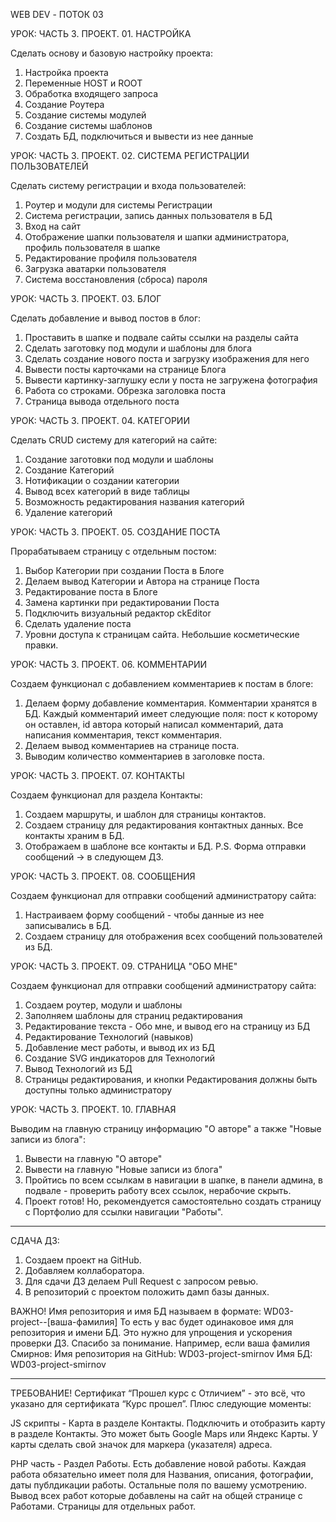 WEB DEV - ПОТОК 03

УРОК: ЧАСТЬ 3. ПРОЕКТ. 01. НАСТРОЙКА

Сделать основу и базовую настройку проекта:
1)  Настройка проекта
2)  Переменные HOST и ROOT
3)  Обработка входящего запроса
4)  Создание Роутера
5)  Создание системы модулей
6)  Создание системы шаблонов
7)  Создать БД, подключиться и вывести из нее данные


УРОК: ЧАСТЬ 3. ПРОЕКТ. 02. СИСТЕМА РЕГИСТРАЦИИ ПОЛЬЗОВАТЕЛЕЙ

Сделать систему регистрации и входа пользователей:
1)  Роутер и модули для системы Регистрации
2)  Система регистрации, запись данных пользователя в БД
3)  Вход на сайт
4)  Отображение шапки пользователя и шапки администратора, профиль пользователя в шапке
5)  Редактирование профиля пользователя
6)  Загрузка аватарки пользователя
7)  Система восстановления (сброса) пароля


УРОК: ЧАСТЬ 3. ПРОЕКТ. 03. БЛОГ

Сделать добавление и вывод постов в блог:
1) Проставить в шапке и подвале сайты ссылки на разделы сайта
2) Сделать заготовку под модули и шаблоны для блога
3) Сделать создание нового поста и загрузку изображения для него
4) Вывести посты карточками на странице Блога
5) Вывести картинку-заглушку если у поста не загружена фотография
6) Работа со строками. Обрезка заголовка поста
7) Страница вывода отдельного поста


УРОК: ЧАСТЬ 3. ПРОЕКТ. 04. КАТЕГОРИИ

Сделать CRUD систему для категорий на сайте:
1) Создание заготовки под модули и шаблоны
2) Создание Категорий
3) Нотификации о создании категории
4) Вывод всех категорий в виде таблицы
5) Возможность редактирования названия категорий
6) Удаление категорий


УРОК: ЧАСТЬ 3. ПРОЕКТ. 05. СОЗДАНИЕ ПОСТА

Прорабатываем страницу с отдельным постом:
1) Выбор Категории при создании Поста в Блоге
2) Делаем вывод Категории и Автора на странице Поста
3) Редактирование поста в Блоге
4) Замена картинки при редактировании Поста
5) Подключить визуальный редактор ckEditor
6) Сделать удаление поста
7) Уровни доступа к страницам сайта. Небольшие косметические правки.


УРОК: ЧАСТЬ 3. ПРОЕКТ. 06. КОММЕНТАРИИ

Создаем функционал с добавлением комментариев к постам в блоге:
1) Делаем форму добавление комментария. Комментарии хранятся в БД. Каждый комментарий имеет следующие поля: пост к которому он оставлен, id автора который написал комментарий, дата написания комментария, текст комментария.
2) Делаем вывод комментариев на странице поста.
3) Выводим количество комментариев в заголовке поста.


УРОК: ЧАСТЬ 3. ПРОЕКТ. 07. КОНТАКТЫ

Создаем функционал для раздела Контакты:
1) Создаем маршруты, и шаблон для страницы контактов.
2) Создаем страницу для редактирования контактных данных. Все контакты храним в БД.
3) Отображаем в шаблоне все контакты и БД.
P.S. Форма отправки сообщений → в следующем ДЗ.


УРОК: ЧАСТЬ 3. ПРОЕКТ. 08. СООБЩЕНИЯ

Создаем функционал для отправки сообщений администратору сайта:
1) Настраиваем форму сообщений - чтобы данные из нее записывались в БД.
2) Создаем страницу для отображения всех сообщений пользователей из БД.


УРОК: ЧАСТЬ 3. ПРОЕКТ. 09. СТРАНИЦА "ОБО МНЕ"

Создаем функционал для отправки сообщений администратору сайта:
1) Создаем роутер, модули и шаблоны
2) Заполняем шаблоны для страниц редактирования
3) Редактирование текста - Обо мне, и вывод его на страницу из БД
4) Редактирование Технологий (навыков)
5) Добавление мест работы, и вывод их из БД
6) Создание SVG индикаторов для Технологий
7) Вывод Технологий из БД
8) Страницы редактирования, и кнопки Редактирования должны быть доступны только администратору


УРОК: ЧАСТЬ 3. ПРОЕКТ. 10. ГЛАВНАЯ

Выводим на главную страницу информацию "О авторе" а также "Новые записи из блога":
1) Вывести на главную "О авторе"
2) Вывести на главную "Новые записи из блога"
3) Пройтись по всем ссылкам в навигации в шапке, в панели админа, в подвале - проверить работу всех ссылок, нерабочие скрыть.
4) Проект готов! Но, рекомендуется самостоятельно создать страницу с Портфолио для ссылки навигации "Работы".


______________________________________________________
СДАЧА ДЗ:
1)  Создаем проект на GitHub. 
2)  Добавляем коллаборатора.
3)  Для сдачи ДЗ делаем Pull Request с запросом ревью.
4)  В репозиторий с проектом положить дамп базы данных.

ВАЖНО! 
Имя репозитория и имя БД называем в формате:
WD03-project--[ваша-фамилия]
То есть у вас будет одинаковое имя для репозитория и имени БД.
Это нужно для упрощения и ускорения проверки ДЗ. Спасибо за понимание.
Например, если ваша фамилия Смирнов:
Имя репозитория на GitHub: WD03-project-smirnov
Имя БД: WD03-project-smirnov


______________________________________________________
ТРЕБОВАНИЕ! 
Сертификат “Прошел курс с Отличием” - это всё, что указано для сертификата “Курс прошел”. Плюс следующие моменты:

JS скрипты - Карта в разделе Контакты. 
Подключить и отобразить карту в разделе Контакты. Это может быть Google Maps или Яндекс Карты. У карты сделать свой значок для маркера (указателя) адреса.

PHP часть - Раздел Работы. 
Есть добавление новой работы. Каждая работа обязательно имеет поля для Названия, описания, фотографии, даты публдикации работы. Остальные поля по вашему усмотрению. Вывод всех работ которые добавлены на сайт на общей странице с Работами. Страницы для отдельных работ.
